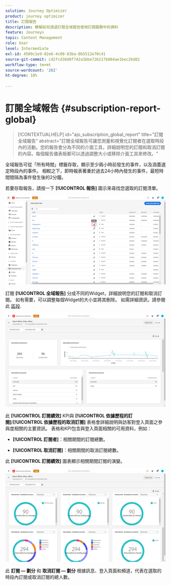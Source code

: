 ```yaml
---
solution: Journey Optimizer
product: journey optimizer
title: 訂閱報告
description: 瞭解如何透過訂閱全域報告使用訂閱服務中的資料
feature: Journeys
topic: Content Management
role: User
level: Intermediate
exl-id: 4509c1e9-02e6-4c00-83ba-0b5512e70c41
source-git-commit: cd2fcd36d0f742a1bbe726217b884ae1bec26d82
workflow-type: tm+mt
source-wordcount: '262'
ht-degree: 18%

---
```


# 訂閱全域報告 {#subscription-report-global}

>[!CONTEXTUALHELP]
>id="ajo_subscription_global_report"
>title="訂閱全域報告"
>abstract="訂閱全域報告可讓您測量和視覺化訂閱者在選取時段內的活動。您的報告會分為不同的介面工具，詳細說明您的訂閱和取消訂閱的內容。每個報告儀表板都可以透過調整大小或移除介面工具來修改。"

全域報告可從「所有時間」標籤存取，顯示至少兩小時前發生的事件，以及涵蓋選定時段內的事件。 相較之下，即時報表著重於過去24小時內發生的事件，最短時間間隔為事件發生後的2分鐘。

若要存取報告，請按一下 **[!UICONTROL 報告]** 圖示來尋找您選取的訂閱清單。

![](assets/subscription_report_7.png)

訂閱 **[!UICONTROL 全域報告]** 分成不同的Widget，詳細說明您的訂閱和取消訂閱。 如有需要，可以調整每個Widget的大小並將其刪除。 如需詳細資訊，請參閱此 [區段](global-report.md).

![](assets/subscription_report_1.png)

此 **[!UICONTROL 訂閱績效]** KPI與 **[!UICONTROL 依據歷程的訂閱]**/**[!UICONTROL 依據歷程的取消訂閱]** 表格會詳細說明與訪客對登入頁面之參與度相關的主要資訊。 表格和KPI包含與登入頁面相關的可用資料，例如：

* **[!UICONTROL 訂閱者]**：相關期間的訂閱總數。

* **[!UICONTROL 取消訂閱]**：相關期間的取消訂閱總數。

此 **[!UICONTROL 訂閱績效]** 圖表顯示相關期間訂閱的演變。

![](assets/subscription_report_2.png)

此 **訂閱 — 劃分** 和 **取消訂閱 — 劃分** 根據訊息、登入頁面和頻道，代表在選取的時段內訂閱或取消訂閱的總人數。
